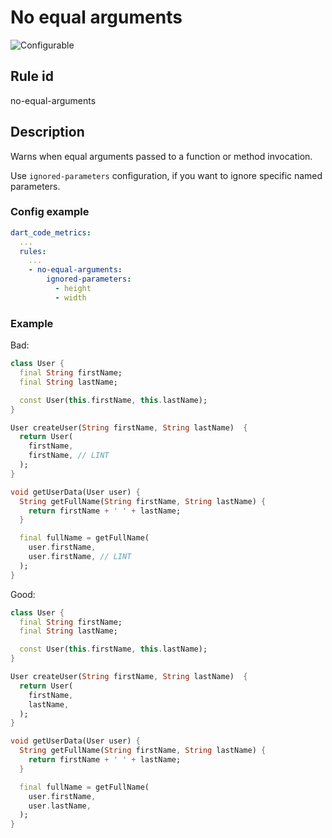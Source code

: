 # No equal arguments

![Configurable](https://img.shields.io/badge/-configurable-informational)

## Rule id

no-equal-arguments

## Description

Warns when equal arguments passed to a function or method invocation.

Use `ignored-parameters` configuration, if you want to ignore specific named parameters.

### Config example

```yaml
dart_code_metrics:
  ...
  rules:
    ...
    - no-equal-arguments:
        ignored-parameters:
          - height
          - width
```

### Example

Bad:

```dart
class User {
  final String firstName;
  final String lastName;

  const User(this.firstName, this.lastName);
}

User createUser(String firstName, String lastName)  {
  return User(
    firstName,
    firstName, // LINT
  );
}

void getUserData(User user) {
  String getFullName(String firstName, String lastName) {
    return firstName + ' ' + lastName;
  }

  final fullName = getFullName(
    user.firstName,
    user.firstName, // LINT
  );
}
```

Good:

```dart
class User {
  final String firstName;
  final String lastName;

  const User(this.firstName, this.lastName);
}

User createUser(String firstName, String lastName)  {
  return User(
    firstName,
    lastName,
  );
}

void getUserData(User user) {
  String getFullName(String firstName, String lastName) {
    return firstName + ' ' + lastName;
  }

  final fullName = getFullName(
    user.firstName,
    user.lastName,
  );
}
```

